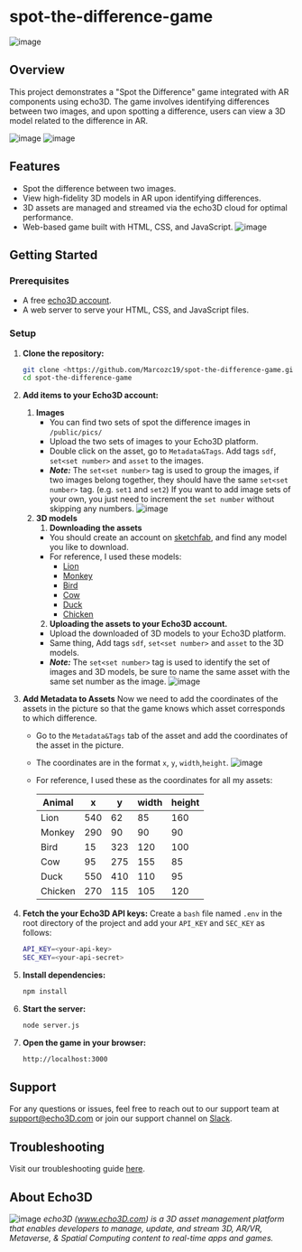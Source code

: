 # spot-the-difference-game

![image](/public/pics/readme/begin_demo.png)

## Overview

This project demonstrates a "Spot the Difference" game integrated with AR components using echo3D. The game involves identifying differences between two images, and upon spotting a difference, users can view a 3D model related to the difference in AR.

![image](/public/pics/readme/set1_demo.png)
![image](/public/pics/readme/set2_demo.png)
## Features

- Spot the difference between two images.
- View high-fidelity 3D models in AR upon identifying differences.
- 3D assets are managed and streamed via the echo3D cloud for optimal performance.
- Web-based game built with HTML, CSS, and JavaScript.
![image](/public/pics/readme/3dmodel_demo.png)

## Getting Started

### Prerequisites

- A free [echo3D account](https://console.echo3d.co/#/auth/register).
- A web server to serve your HTML, CSS, and JavaScript files.
### Setup

1. **Clone the repository:**
   ```bash
   git clone <https://github.com/Marcozc19/spot-the-difference-game.git>
   cd spot-the-difference-game
   ```

2. **Add items to your Echo3D account:**
   1. **Images**
       - You can find two sets of spot the difference images in ```/public/pics/```
       - Upload the two sets of images to your Echo3D platform.
       - Double click on the asset, go to ```Metadata&Tags```. Add tags  ```sdf```, ```set<set number>``` and ```asset``` to the images.
       - ***Note:*** The ```set<set number>``` tag is used to group the images, if two images belong together, they should have the same ```set<set number>``` tag. (e.g. ```set1``` and ```set2```) If you want to add image sets of your own, you just need to increment the ```set number``` without skipping any numbers.
    ![image](/public/pics/readme/pictag_demo.png)
   1. **3D models**
      1. **Downloading the assets**
       - You should create an account on [sketchfab](https://sketchfab.com/), and find any model you like to download.
       - For reference, I used these models:
         - [Lion](https://sketchfab.com/3d-models/lion-fc6eeed56f6e44048be4e6051a77c072#download)
         - [Monkey](https://sketchfab.com/3d-models/monkey-a066533da18f4caca0afc879bee0fe24)
         - [Bird](https://sketchfab.com/3d-models/blue-jay-6233ad12a9be46e496e27233b9b3b7de#download)
         - [Cow](https://sketchfab.com/3d-models/cow-cd0d161476d64a9ca80f059bff3ccddd)
         - [Duck](https://sketchfab.com/3d-models/hybrid-duck-2e9082cfd8c444d9b3b1b20821a0e101#download)
         - [Chicken](https://sketchfab.com/3d-models/chicken-pepe-friend-e61d16e2c1d94b3ab75dfcee75569502)
      2. **Uploading the assets to your Echo3D account.**
       - Upload the downloaded of 3D models to your Echo3D platform.
       - Same thing, Add tags ```sdf```, ```set<set number>``` and ```asset``` to the 3D models.     
       - ***Note:*** The ```set<set number>``` tag is used to identify the set of images and 3D models, be sure to name the same asset with the same set number as the image.
    ![image](/public/pics/readme/assettag_demo.png)
3. **Add Metadata to Assets**
   Now we need to add the coordinates of the assets in the picture so that the game knows which asset corresponds to which difference.
   - Go to the ```Metadata&Tags``` tab of the asset and add the coordinates of the asset in the picture.
   - The coordinates are in the format ```x```, ```y```, ```width```,```height```.
  ![image](/public/pics/readme/metadata_demo.png)
   - For reference, I used these as the coordinates for all my assets:

        |Animal   |x        |y        |width    |height   |
        |---------|---------|---------|---------|---------|
        |Lion     |540      |62       |85       |160      |
        |Monkey   |290      |90       |90       |90       |
        |Bird     |15       |323      |120      |100      |
        |Cow      |95       |275      |155      |85       |
        |Duck     |550      |410      |110      |95       |
        |Chicken  |270      |115      |105      |120      |

    
1. **Fetch the your Echo3D API keys:**
    Create a ```bash``` file named ```.env``` in the root directory of the project and add your ```API_KEY``` and ```SEC_KEY``` as follows:
    ```bash
    API_KEY=<your-api-key>
    SEC_KEY=<your-api-secret>
    ```
2. **Install dependencies:**
    ```bash
    npm install
    ```
3. **Start the server:**
    ```bash
    node server.js
    ```
4. **Open the game in your browser:**
    ```bash
    http://localhost:3000
    ```

## Support
For any questions or issues, feel free to reach out to our support team at support@echo3D.com or join our support channel on [Slack](https://echo3d.slack.com/ssb/redirect).

## Troubleshooting
Visit our troubleshooting guide [here](https://docs.echo3d.com/unity/troubleshooting).

## About Echo3D
![image](/public/pics/echo3d.png)
*echo3D (www.echo3D.com) is a 3D asset management platform that enables developers to manage, update, and stream 3D, AR/VR, Metaverse, & Spatial Computing content to real-time apps and games.*